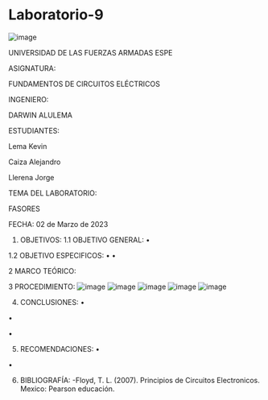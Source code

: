# Laboratorio-9
![image](https://user-images.githubusercontent.com/116772752/219433029-5e0f1f6c-c7e9-4be0-976f-b7ec0dddde05.png)

UNIVERSIDAD DE LAS FUERZAS ARMADAS ESPE

ASIGNATURA:

FUNDAMENTOS DE CIRCUITOS ELÉCTRICOS

INGENIERO:

DARWIN ALULEMA

ESTUDIANTES:

Lema Kevin

Caiza Alejandro

Llerena Jorge

TEMA DEL LABORATORIO:

FASORES

FECHA: 02 de Marzo de 2023

1. OBJETIVOS:
1.1 OBJETIVO GENERAL:
• 

1.2 OBJETIVO ESPECIFICOS:
• 
• 

2 MARCO TEÓRICO:


3 PROCEDIMIENTO:
![image](https://user-images.githubusercontent.com/116832991/222785228-ac3f97d7-96cf-475d-871f-fd8b236d7266.png)
![image](https://user-images.githubusercontent.com/116832991/222785177-c495a9e9-06df-4ce4-b81a-6417ffe73344.png)
![image](https://user-images.githubusercontent.com/116832991/222785270-57f7d94d-ef17-4577-8dbc-54fec8bb0f62.png)
![image](https://user-images.githubusercontent.com/116832991/222785305-c908b95b-561e-4745-bc13-c2ab778ffb4a.png)
![image](https://user-images.githubusercontent.com/116832991/222785351-5a753e45-071e-422c-8b00-bdcbdf4f091e.png)



4. CONCLUSIONES:
•

• 

•

5. RECOMENDACIONES:
• 

•

6. BIBLIOGRAFÍA:
-Floyd, T. L. (2007). Principios de Circuitos Electronicos. Mexico: Pearson educación.


